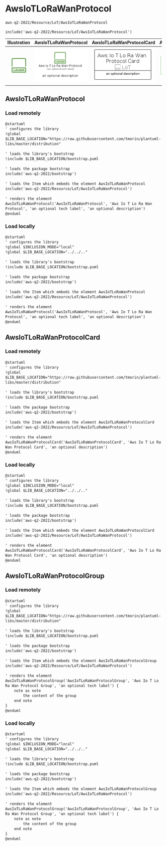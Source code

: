 # AwsIoTLoRaWanProtocol


```text
aws-q2-2022/Resource/LoT/AwsIoTLoRaWanProtocol
```

```text
include('aws-q2-2022/Resource/LoT/AwsIoTLoRaWanProtocol')
```



| Illustration | AwsIoTLoRaWanProtocol | AwsIoTLoRaWanProtocolCard | AwsIoTLoRaWanProtocolGroup |
| :---: | :---: | :---: | :---: |
| ![illustration for Illustration](../../../aws-q2-2022/Resource/LoT/AwsIoTLoRaWanProtocol.png) | ![illustration for AwsIoTLoRaWanProtocol](../../../aws-q2-2022/Resource/LoT/AwsIoTLoRaWanProtocol.Local.png) | ![illustration for AwsIoTLoRaWanProtocolCard](../../../aws-q2-2022/Resource/LoT/AwsIoTLoRaWanProtocolCard.Local.png) | ![illustration for AwsIoTLoRaWanProtocolGroup](../../../aws-q2-2022/Resource/LoT/AwsIoTLoRaWanProtocolGroup.Local.png) |




## AwsIoTLoRaWanProtocol

### Load remotely
```plantuml
@startuml
' configures the library
!global $LIB_BASE_LOCATION="https://raw.githubusercontent.com/tmorin/plantuml-libs/master/distribution"

' loads the library's bootstrap
!include $LIB_BASE_LOCATION/bootstrap.puml

' loads the package bootstrap
include('aws-q2-2022/bootstrap')

' loads the Item which embeds the element AwsIoTLoRaWanProtocol
include('aws-q2-2022/Resource/LoT/AwsIoTLoRaWanProtocol')

' renders the element
AwsIoTLoRaWanProtocol('AwsIoTLoRaWanProtocol', 'Aws Io T Lo Ra Wan Protocol', 'an optional tech label', 'an optional description')
@enduml
```

### Load locally
```plantuml
@startuml
' configures the library
!global $INCLUSION_MODE="local"
!global $LIB_BASE_LOCATION="../../.."

' loads the library's bootstrap
!include $LIB_BASE_LOCATION/bootstrap.puml

' loads the package bootstrap
include('aws-q2-2022/bootstrap')

' loads the Item which embeds the element AwsIoTLoRaWanProtocol
include('aws-q2-2022/Resource/LoT/AwsIoTLoRaWanProtocol')

' renders the element
AwsIoTLoRaWanProtocol('AwsIoTLoRaWanProtocol', 'Aws Io T Lo Ra Wan Protocol', 'an optional tech label', 'an optional description')
@enduml
```

## AwsIoTLoRaWanProtocolCard

### Load remotely
```plantuml
@startuml
' configures the library
!global $LIB_BASE_LOCATION="https://raw.githubusercontent.com/tmorin/plantuml-libs/master/distribution"

' loads the library's bootstrap
!include $LIB_BASE_LOCATION/bootstrap.puml

' loads the package bootstrap
include('aws-q2-2022/bootstrap')

' loads the Item which embeds the element AwsIoTLoRaWanProtocolCard
include('aws-q2-2022/Resource/LoT/AwsIoTLoRaWanProtocol')

' renders the element
AwsIoTLoRaWanProtocolCard('AwsIoTLoRaWanProtocolCard', 'Aws Io T Lo Ra Wan Protocol Card', 'an optional description')
@enduml
```

### Load locally
```plantuml
@startuml
' configures the library
!global $INCLUSION_MODE="local"
!global $LIB_BASE_LOCATION="../../.."

' loads the library's bootstrap
!include $LIB_BASE_LOCATION/bootstrap.puml

' loads the package bootstrap
include('aws-q2-2022/bootstrap')

' loads the Item which embeds the element AwsIoTLoRaWanProtocolCard
include('aws-q2-2022/Resource/LoT/AwsIoTLoRaWanProtocol')

' renders the element
AwsIoTLoRaWanProtocolCard('AwsIoTLoRaWanProtocolCard', 'Aws Io T Lo Ra Wan Protocol Card', 'an optional description')
@enduml
```

## AwsIoTLoRaWanProtocolGroup

### Load remotely
```plantuml
@startuml
' configures the library
!global $LIB_BASE_LOCATION="https://raw.githubusercontent.com/tmorin/plantuml-libs/master/distribution"

' loads the library's bootstrap
!include $LIB_BASE_LOCATION/bootstrap.puml

' loads the package bootstrap
include('aws-q2-2022/bootstrap')

' loads the Item which embeds the element AwsIoTLoRaWanProtocolGroup
include('aws-q2-2022/Resource/LoT/AwsIoTLoRaWanProtocol')

' renders the element
AwsIoTLoRaWanProtocolGroup('AwsIoTLoRaWanProtocolGroup', 'Aws Io T Lo Ra Wan Protocol Group', 'an optional tech label') {
    note as note
        the content of the group
    end note
}
@enduml
```

### Load locally
```plantuml
@startuml
' configures the library
!global $INCLUSION_MODE="local"
!global $LIB_BASE_LOCATION="../../.."

' loads the library's bootstrap
!include $LIB_BASE_LOCATION/bootstrap.puml

' loads the package bootstrap
include('aws-q2-2022/bootstrap')

' loads the Item which embeds the element AwsIoTLoRaWanProtocolGroup
include('aws-q2-2022/Resource/LoT/AwsIoTLoRaWanProtocol')

' renders the element
AwsIoTLoRaWanProtocolGroup('AwsIoTLoRaWanProtocolGroup', 'Aws Io T Lo Ra Wan Protocol Group', 'an optional tech label') {
    note as note
        the content of the group
    end note
}
@enduml
```

